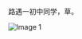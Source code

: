 路遇一初中同学，草。

![Image 1](https://files.e5n.cc/media_attachments/files/114/880/715/569/421/406/original/95ec233123ecce57.jpg)